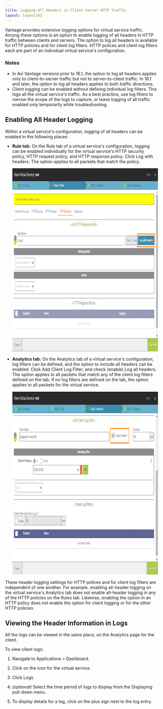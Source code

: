 ```yaml
---
title: Logging All Headers in Client-Server HTTP Traffic
layout: layout162
---
```

Vantage provides extensive logging options for virtual service traffic. Among these options is an option to enable logging of all headers in HTTP traffic between clients and servers. The option to log all headers is available for HTTP policies and for client log filters. HTTP polices and client log filters each are part of an individual virtual service's configuration.

### Notes

* In Avi Vantage versions prior to 16.1, the option to log all headers applies only to client-to-server traffic but not to server-to-client traffic. In 16.1 and later, the option to log all headers applies to both traffic directions. 
* Client logging can be enabled without defining individual log filters. This logs all the virtual service's traffic. As a best practice, use log filters to narrow the scope of the logs to capture, or leave logging of all traffic enabled only temporarily while troubleshooting.  

## Enabling All Header Logging

Within a virtual service's configuration, logging of all headers can be enabled in the following places:

* **Rule tab:** On the Rule tab of a virtual service's configuration, logging can be enabled individually for the virtual service's HTTP security policy, HTTP request policy, and HTTP response policy. Click Log with headers. The option applies to all packets that match the policy.  
    
    <a href="img/log-with-headers-http-policies-1.png"><img src="img/log-with-headers-http-policies-1.png" alt="log-with-headers-http-policies" width="1010" height="603" class="alignnone size-full wp-image-5878"></a>
    
* **Analytics tab:** On the Analytics tab of a virtual service's configuration, log filters can be defined, and the option to include all headers can be enabled. Click Add Client Log Filter, and check (enable) Log all headers. The option applies to all packets that match any of the client log filters defined on the tab. If no log filters are defined on the tab, the option applies to all packets for the virtual service.  
    
    <a href="img/log-with-headers-analytics2.png"><img src="img/log-with-headers-analytics2.png" alt="log-with-headers-analytics2" width="1012" height="603" class="alignnone size-full wp-image-5879"></a>
    
These header logging settings for HTTP polices and for client log filters are independent of one another. For example, enabling all-header logging on the virtual service's Analytics tab does not enable all-header logging in any of the HTTP policies on the Rules tab. Likewise, enabling the option in an HTTP policy does not enable the option for client logging or for the other HTTP policies.

## Viewing the Header Information in Logs

All the logs can be viewed in the same place, on the Analytics page for the client.

To view client logs:
<ol> 
 <li> <p>Navigate to Applications &gt; Dashboard.</p> </li> 
 <li> <p>Click on the icon for the virtual service.</p> </li> 
 <li> <p>Click Logs.</p> </li> 
 <li> <p><em>(optional)</em> Select the time period of logs to display from the Displaying pull-down menu.</p> </li> 
 <li> <p>To display details for a log, click on the plus sign next to the log entry.</p> </li> 
</ol> 